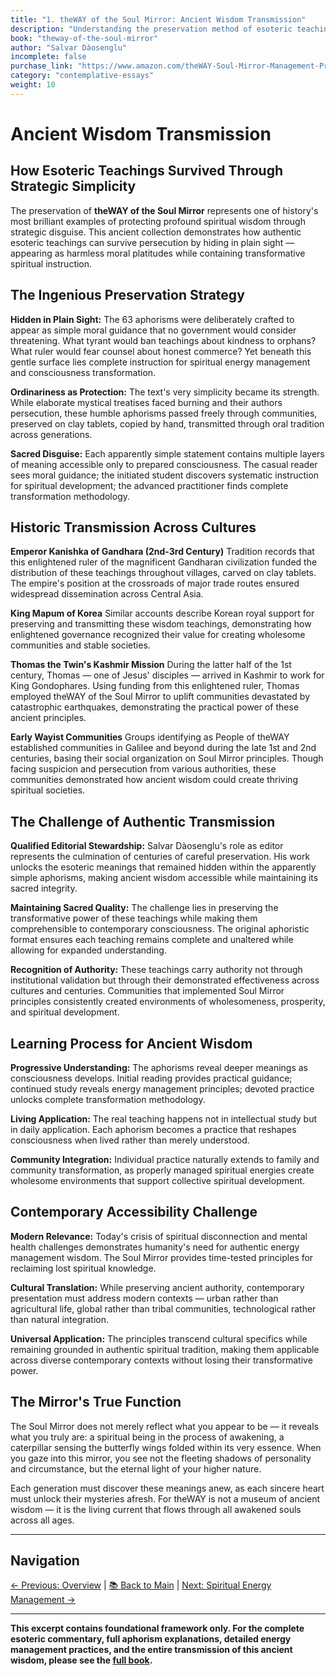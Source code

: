 ```yaml
---
title: "1. theWAY of the Soul Mirror: Ancient Wisdom Transmission"
description: "Understanding the preservation method of esoteric teachings through apparent simplicity"
book: "theway-of-the-soul-mirror"
author: "Salvar Dàosenglu"
incomplete: false
purchase_link: "https://www.amazon.com/theWAY-Soul-Mirror-Management-Practitioners-ebook/dp/B0FFY8HSCR/"
category: "contemplative-essays"
weight: 10
---
```


# Ancient Wisdom Transmission
## How Esoteric Teachings Survived Through Strategic Simplicity

The preservation of **theWAY of the Soul Mirror** represents one of history's most brilliant examples of protecting profound spiritual wisdom through strategic disguise. This ancient collection demonstrates how authentic esoteric teachings can survive persecution by hiding in plain sight — appearing as harmless moral platitudes while containing transformative spiritual instruction.

## The Ingenious Preservation Strategy

**Hidden in Plain Sight:** The 63 aphorisms were deliberately crafted to appear as simple moral guidance that no government would consider threatening. What tyrant would ban teachings about kindness to orphans? What ruler would fear counsel about honest commerce? Yet beneath this gentle surface lies complete instruction for spiritual energy management and consciousness transformation.

**Ordinariness as Protection:** The text's very simplicity became its strength. While elaborate mystical treatises faced burning and their authors persecution, these humble aphorisms passed freely through communities, preserved on clay tablets, copied by hand, transmitted through oral tradition across generations.

**Sacred Disguise:** Each apparently simple statement contains multiple layers of meaning accessible only to prepared consciousness. The casual reader sees moral guidance; the initiated student discovers systematic instruction for spiritual development; the advanced practitioner finds complete transformation methodology.

## Historic Transmission Across Cultures

**Emperor Kanishka of Gandhara (2nd-3rd Century)**
Tradition records that this enlightened ruler of the magnificent Gandharan civilization funded the distribution of these teachings throughout villages, carved on clay tablets. The empire's position at the crossroads of major trade routes ensured widespread dissemination across Central Asia.

**King Mapum of Korea**
Similar accounts describe Korean royal support for preserving and transmitting these wisdom teachings, demonstrating how enlightened governance recognized their value for creating wholesome communities and stable societies.

**Thomas the Twin's Kashmir Mission**
During the latter half of the 1st century, Thomas — one of Jesus' disciples — arrived in Kashmir to work for King Gondophares. Using funding from this enlightened ruler, Thomas employed theWAY of the Soul Mirror to uplift communities devastated by catastrophic earthquakes, demonstrating the practical power of these ancient principles.

**Early Wayist Communities**
Groups identifying as People of theWAY established communities in Galilee and beyond during the late 1st and 2nd centuries, basing their social organization on Soul Mirror principles. Though facing suspicion and persecution from various authorities, these communities demonstrated how ancient wisdom could create thriving spiritual societies.

## The Challenge of Authentic Transmission

**Qualified Editorial Stewardship:** Salvar Dàosenglu's role as editor represents the culmination of centuries of careful preservation. His work unlocks the esoteric meanings that remained hidden within the apparently simple aphorisms, making ancient wisdom accessible while maintaining its sacred integrity.

**Maintaining Sacred Quality:** The challenge lies in preserving the transformative power of these teachings while making them comprehensible to contemporary consciousness. The original aphoristic format ensures each teaching remains complete and unaltered while allowing for expanded understanding.

**Recognition of Authority:** These teachings carry authority not through institutional validation but through their demonstrated effectiveness across cultures and centuries. Communities that implemented Soul Mirror principles consistently created environments of wholesomeness, prosperity, and spiritual development.

## Learning Process for Ancient Wisdom

**Progressive Understanding:** The aphorisms reveal deeper meanings as consciousness develops. Initial reading provides practical guidance; continued study reveals energy management principles; devoted practice unlocks complete transformation methodology.

**Living Application:** The real teaching happens not in intellectual study but in daily application. Each aphorism becomes a practice that reshapes consciousness when lived rather than merely understood.

**Community Integration:** Individual practice naturally extends to family and community transformation, as properly managed spiritual energies create wholesome environments that support collective spiritual development.

## Contemporary Accessibility Challenge

**Modern Relevance:** Today's crisis of spiritual disconnection and mental health challenges demonstrates humanity's need for authentic energy management wisdom. The Soul Mirror provides time-tested principles for reclaiming lost spiritual knowledge.

**Cultural Translation:** While preserving ancient authority, contemporary presentation must address modern contexts — urban rather than agricultural life, global rather than tribal communities, technological rather than natural integration.

**Universal Application:** The principles transcend cultural specifics while remaining grounded in authentic spiritual tradition, making them applicable across diverse contemporary contexts without losing their transformative power.

## The Mirror's True Function

The Soul Mirror does not merely reflect what you appear to be — it reveals what you truly are: a spiritual being in the process of awakening, a caterpillar sensing the butterfly wings folded within its very essence. When you gaze into this mirror, you see not the fleeting shadows of personality and circumstance, but the eternal light of your higher nature.

Each generation must discover these meanings anew, as each sincere heart must unlock their mysteries afresh. For theWAY is not a museum of ancient wisdom — it is the living current that flows through all awakened souls across all ages.

---

## Navigation

[← Previous: Overview](../soul-mirror/) | [📚 Back to Main](../soul-mirror/) | [Next: Spiritual Energy Management →](02-energy-management-soul-mirror.md)

---

**This excerpt contains foundational framework only. For the complete esoteric commentary, full aphorism explanations, detailed energy management practices, and the entire transmission of this ancient wisdom, please see the [full book](https://www.amazon.com/dp/978-1-998478-18-7).**